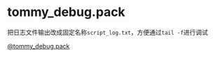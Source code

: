 # tommy_debug.pack

把日志文件输出改成固定名称`script_log.txt`，方便通过`tail -f`进行调试

[@tommy_debug.pack](https://github.com/tommyZZM/totalwar-3k-lua-mod-pratices/raw/master/mods/tommy_debug/%40tommy_debug.pack)
